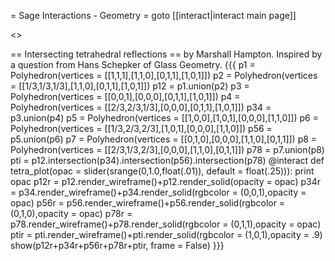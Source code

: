 = Sage Interactions - Geometry =
goto [[interact|interact main page]]

<<TableOfContents>>

== Intersecting tetrahedral reflections ==
by Marshall Hampton.  Inspired by a question from Hans Schepker of Glass Geometry.
{{{
p1 = Polyhedron(vertices = [[1,1,1],[1,1,0],[0,1,1],[1,0,1]])
p2 = Polyhedron(vertices = [[1/3,1/3,1/3],[1,1,0],[0,1,1],[1,0,1]])
p12 = p1.union(p2)
p3 = Polyhedron(vertices = [[0,0,1],[0,0,0],[0,1,1],[1,0,1]])
p4 = Polyhedron(vertices = [[2/3,2/3,1/3],[0,0,0],[0,1,1],[1,0,1]])
p34 = p3.union(p4)
p5 = Polyhedron(vertices = [[1,0,0],[1,0,1],[0,0,0],[1,1,0]])
p6 = Polyhedron(vertices = [[1/3,2/3,2/3],[1,0,1],[0,0,0],[1,1,0]])
p56 = p5.union(p6)
p7 = Polyhedron(vertices = [[0,1,0],[0,0,0],[1,1,0],[0,1,1]])
p8 = Polyhedron(vertices = [[2/3,1/3,2/3],[0,0,0],[1,1,0],[0,1,1]])
p78 = p7.union(p8)
pti = p12.intersection(p34).intersection(p56).intersection(p78)
@interact
def tetra_plot(opac = slider(srange(0,1.0,float(.01)), default = float(.25))):
    print opac
    p12r = p12.render_wireframe()+p12.render_solid(opacity = opac)
    p34r = p34.render_wireframe()+p34.render_solid(rgbcolor = (0,0,1),opacity = opac)
    p56r = p56.render_wireframe()+p56.render_solid(rgbcolor = (0,1,0),opacity = opac)
    p78r = p78.render_wireframe()+p78.render_solid(rgbcolor = (0,1,1),opacity = opac)
    ptir = pti.render_wireframe()+pti.render_solid(rgbcolor = (1,0,1),opacity = .9)
    show(p12r+p34r+p56r+p78r+ptir, frame = False)
}}}
